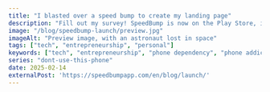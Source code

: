 ```yaml
---
title: "I blasted over a speed bump to create my landing page"
description: "Fill out my survey! SpeedBump is now on the Play Store, iOS coming soon."
image: "/blog/speedbump-launch/preview.jpg"
imageAlt: "Preview image, with an astronaut lost in space"
tags: ["tech", "entrepreneurship", "personal"]
keywords: ["tech", "entrepreneurship", "phone dependency", "phone addiction", "user research", "Android development"]
series: "dont-use-this-phone"
date: 2025-02-14
externalPost: 'https://speedbumpapp.com/en/blog/launch/'
---
```

